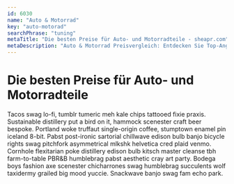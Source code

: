 ```yaml
---
id: 6030
name: "Auto & Motorrad"
key: "auto-motorad"
searchPhrase: "tuning"
metaTitle: "Die besten Preise für Auto- und Motorradteile - sheapr.com"
metaDescription: "Auto & Motorrad Preisvergleich: Entdecken Sie Top-Angebote für Auto- und Motorradteile! Vergleichen Sie Preise, sparen Sie Zeit und Geld. Jetzt zugreifen!"
---
```


# Die besten Preise für Auto- und Motorradteile

Tacos swag lo-fi, tumblr tumeric meh kale chips tattooed fixie praxis. Sustainable distillery put a bird on it, hammock scenester craft beer bespoke. Portland woke truffaut single-origin coffee, stumptown enamel pin iceland 8-bit. Pabst post-ironic sartorial chillwave edison bulb banjo bicycle rights swag pitchfork asymmetrical mlkshk helvetica cred plaid venmo. Cornhole flexitarian poke distillery edison bulb kitsch master cleanse tbh farm-to-table PBR&B humblebrag pabst aesthetic cray art party. Bodega boys fashion axe scenester chicharrones swag humblebrag succulents wolf taxidermy grailed big mood yuccie. Snackwave banjo swag fam echo park.